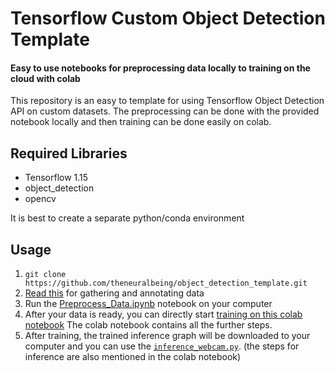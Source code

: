 # Tensorflow Custom Object Detection Template

#### Easy to use notebooks for preprocessing data locally to training on the cloud with colab

This repository is an easy to template for using Tensorflow Object Detection API on custom datasets. The preprocessing can be done with the provided notebook locally and then training can be done easily on colab.

## Required Libraries

- Tensorflow 1.15
- object_detection
- opencv

It is best to create a separate python/conda environment

## Usage

1. `git clone https://github.com/theneuralbeing/object_detection_template.git`
2. [Read this](data_preprocessing/README.md) for gathering and annotating data
3. Run the [Preprocess_Data.ipynb](data_preprocessing/Preprocess_Data.ipynb) notebook on your computer
4. After your data is ready, you can directly start [training on this colab notebook](https://colab.research.google.com/github/theneuralbeing/object_detection_template/blob/master/object_detection_training.ipynb) The colab notebook contains all the further steps.
5. After training, the trained inference graph will be downloaded to your computer and you can use the [`inference_webcam.py`](inference_webcam.py). (the steps for inference are also mentioned in the colab notebook)
